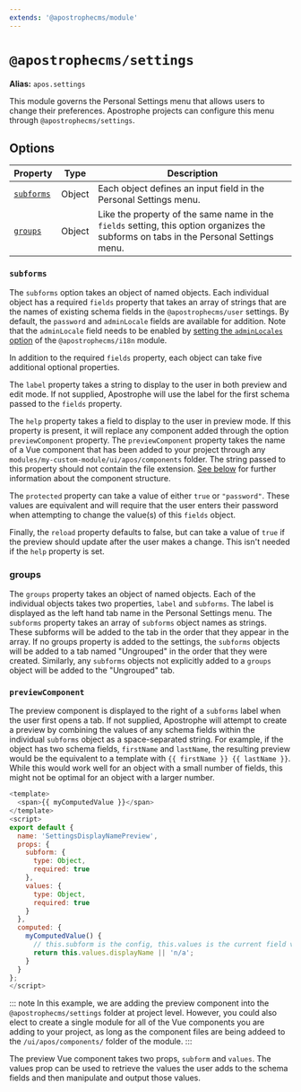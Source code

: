```yaml
---
extends: '@apostrophecms/module'
---
```


# `@apostrophecms/settings`

**Alias:** `apos.settings`

<AposRefExtends :module="$frontmatter.extends" />

This module governs the Personal Settings menu that allows users to change their preferences. Apostrophe projects can configure this menu through `@apostrophecms/settings`.

## Options

|  Property | Type | Description |
|---|---|---|
| [`subforms`](#subforms) | Object | Each object defines an input field in the Personal Settings menu. |
| [`groups`](#groups) | Object | Like the property of the same name in the `fields` setting, this option organizes the subforms on tabs in the Personal Settings menu. |

### `subforms`

The `subforms` option takes an object of named objects.  Each individual object has a required `fields` property that takes an array of strings that are the names of existing schema fields in the `@apostrophecms/user` settings. By default, the `password` and `adminLocale` fields are available for addition. Note that the `adminLocale` field needs to be enabled by [setting the `adminLocales` option](/reference/modules/i18n.html) of the `@apostrophecms/i18n` module.

In addition to the required `fields` property, each object can take five additional optional properties.

The `label` property takes a string to display to the user in both preview and edit mode. If not supplied, Apostrophe will use the label for the first schema passed to the `fields` property. 

The `help` property takes a field to display to the user in preview mode. If this property is present, it will replace any component added through the option `previewComponent` property. The `previewComponent` property takes the name of a Vue component that has been added to your project through any `modules/my-custom-module/ui/apos/components` folder. The string passed to this property should not contain the file extension. [See below](#previewcomponent) for further information about the component structure.

The `protected` property can take a value of either `true` or `"password"`. These values are equivalent and will require that the user enters their password when attempting to change the value(s) of this `fields` object.

Finally, the `reload` property defaults to false, but can take a value of `true` if the preview should update after the user makes a change. This isn't needed if the `help` property is set.

### groups

The `groups` property takes an object of named objects. Each of the individual objects takes two properties, `label` and `subforms`. The label is displayed as the left hand tab name in the Personal Settings menu. The `subforms` property takes an array of `subforms` object names as strings. These subforms will be added to the tab in the order that they appear in the array. If no groups property is added to the settings, the `subforms` objects will be added to a tab named "Ungrouped" in the order that they were created. Similarly, any `subforms` objects not explicitly added to a `groups` object will be added to the "Ungrouped" tab.

### `previewComponent`

The preview component is displayed to the right of a `subforms` label when the user first opens a tab. If not supplied, Apostrophe will attempt to create a preview by combining the values of any schema fields within the individual `subforms` object as a space-separated string. For example, if the object has two schema fields, `firstName` and `lastName`, the resulting preview would be the equivalent to a template with `{{ firstName }} {{ lastName }}`. While this would work well for an object with a small number of fields, this might not be optimal for an object with a larger number.

<AposCodeBlock>

``` javascript
<template>
  <span>{{ myComputedValue }}</span>
</template>
<script>
export default {
  name: 'SettingsDisplayNamePreview',
  props: {
    subform: {
      type: Object,
      required: true
    },
    values: {
      type: Object,
      required: true
    }
  },
  computed: {
    myComputedValue() {
      // this.subform is the config, this.values is the current field values
      return this.values.displayName || 'n/a';
    }
  }
};
</script>

```

<template v-slot:caption>
  /modules/@apostrophecms/settings/ui/apos/components/ExampleSettingsPreview.vue
</template>
</AposCodeBlock>

::: note
In this example, we are adding the preview component into the `@apostrophecms/settings` folder at project level. However, you could also elect to create a single module for all of the Vue components you are adding to your project, as long as the component files are being addeed to the `/ui/apos/components/` folder of the module.
:::

The preview Vue component takes two props, `subform` and `values`. The values prop can be used to retrieve the values the user adds to the schema fields and then manipulate and output those values.